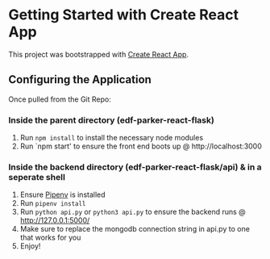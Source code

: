 # Getting Started with Create React App

This project was bootstrapped with [Create React App](https://github.com/facebook/create-react-app).

## Configuring the Application

Once pulled from the Git Repo: 

### Inside the parent directory (edf-parker-react-flask)

1. Run `npm install` to install the necessary node modules
2. Run `npm start' to ensure the front end boots up @ http://localhost:3000

### Inside the backend directory (edf-parker-react-flask/api) & in a seperate shell

1. Ensure [Pipenv](https://formulae.brew.sh/formula/pipenv) is installed
2. Run `pipenv install` 
3. Run `python api.py` or `python3 api.py` to ensure the backend runs @ http://127.0.0.1:5000/
4. Make sure to replace the mongodb connection string in api.py to one that works for you
5. Enjoy!
